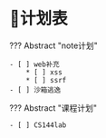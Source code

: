 # 📝计划表

??? Abstract "note计划"

    - [ ] web补充
        * [ ] xss
        * [ ] ssrf
    - [ ] 沙箱逃逸

??? Abstract "课程计划"

    - [ ] CS144lab